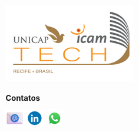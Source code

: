 <a href="https://portal.unicap.br/"><img src="assets/Unicap_Icam_Tech-01.png" alt="drawing" width="350"/></a>

## Contatos
**[<img src="assets/email.png" alt="Email" width="50"/>](marcos.azevedo@unicap.br)**
**[<img src="assets/gifs/linked.gif" alt="LinkedIn" width="50"/>](in/marcos-josé-canêjo-25704b84)**
**[<img src="assets/gifs/what.gif" alt="WhatsApp" width="50"/>](https://www.youtube.com/watch?v=xvFZjo5PgG0)**